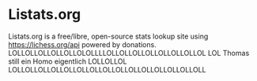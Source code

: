 # Listats.org

Listats.org is a free/libre, open-source stats lookup site using https://lichess.org/api powered by donations.
LOLLOLLOLLOLLOLLOLOLLLLOLLOLLOLLOLLOLLOLLOLLOL
LOL Thomas still ein Homo eigentlich LOLLOLLOL
LOLLOLLOLLOLLOLLOLLOLLOLLOLLOLLOLLOLLOLLOLLOLL